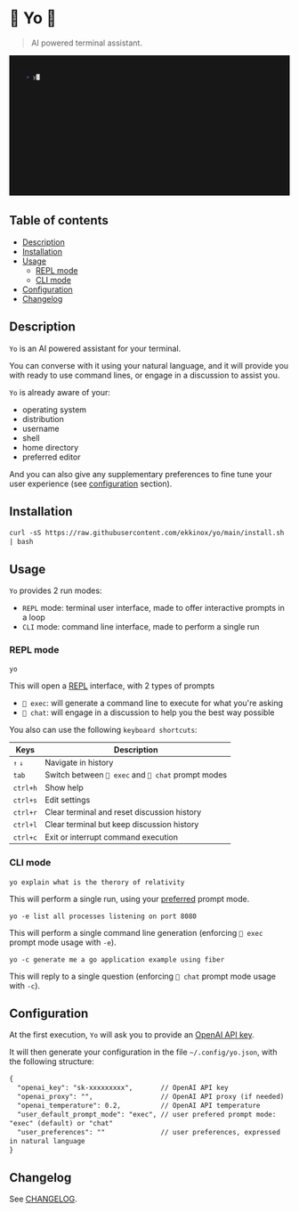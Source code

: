 # 🚀 Yo 💬

> AI powered terminal assistant.

![Demo](doc/demo.gif)

## Table of contents

<!-- TOC -->
* [Description](#description)
* [Installation](#installation)
* [Usage](#usage)
  * [REPL mode](#repl-mode)
  * [CLI mode](#cli-mode)
* [Configuration](#configuration)
* [Changelog](#changelog)
<!-- TOC -->

## Description

`Yo` is an AI powered assistant for your terminal.

You can converse with it using your natural language, and it will provide you with ready to use command lines, or engage in a discussion to assist you.

`Yo` is already aware of your:
- operating system
- distribution
- username
- shell
- home directory
- preferred editor

And you can also give any supplementary preferences to fine tune your user experience (see [configuration](#configuration) section).

## Installation

```shell
curl -sS https://raw.githubusercontent.com/ekkinox/yo/main/install.sh | bash
```

## Usage

`Yo` provides 2 run modes:
- `REPL` mode: terminal user interface, made to offer interactive prompts in a loop
- `CLI` mode: command line interface, made to perform a single run

### REPL mode

```shell
yo
```

This will open a [REPL](https://en.wikipedia.org/wiki/Read%E2%80%93eval%E2%80%93print_loop) interface, with 2 types of prompts

- `🚀 exec`: will generate a command line to execute for what you're asking
- `💬 chat`: will engage in a discussion to help you the best way possible

You also can use the following `keyboard shortcuts`:

| Keys     | Description                                         |
|----------|-----------------------------------------------------|
| `↑` `↓`  | Navigate in history                                 |
| `tab`    | Switch between `🚀 exec` and `💬 chat` prompt modes |
| `ctrl+h` | Show help                                           |
| `ctrl+s` | Edit settings                                       |
| `ctrl+r` | Clear terminal and reset discussion history         |
| `ctrl+l` | Clear terminal but keep discussion history          |
| `ctrl+c` | Exit or interrupt command execution                 |


### CLI mode

```shell
yo explain what is the therory of relativity
```

This will perform a single run, using your [preferred](#configuration) prompt mode.

```shell
yo -e list all processes listening on port 8080
```

This will perform a single command line generation (enforcing `🚀 exec` prompt mode usage with `-e`).

```shell
yo -c generate me a go application example using fiber
```

This will reply to a single question (enforcing `💬 chat` prompt mode usage with `-c`).

## Configuration

At the first execution, `Yo` will ask you to provide an [OpenAI API key](https://platform.openai.com/account/api-keys).

It will then generate your configuration in the file `~/.config/yo.json`, with the following structure:

```JS
{
  "openai_key": "sk-xxxxxxxxx",       // OpenAI API key
  "openai_proxy": "",                 // OpenAI API proxy (if needed)
  "openai_temperature": 0.2,          // OpenAI API temperature
  "user_default_prompt_mode": "exec", // user prefered prompt mode: "exec" (default) or "chat"
  "user_preferences": ""              // user preferences, expressed in natural language
}
```

## Changelog

See [CHANGELOG](CHANGELOG.md).